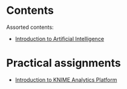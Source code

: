 # Contents

Assorted contents:

* [Introduction to Artificial Intelligence](introduction/introduction.pdf)

# Practical assignments

* [Introduction to KNIME Analytics Platform](assignments/knime/intro.md)
